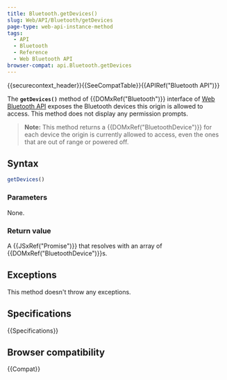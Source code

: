 ```yaml
---
title: Bluetooth.getDevices()
slug: Web/API/Bluetooth/getDevices
page-type: web-api-instance-method
tags:
  - API
  - Bluetooth
  - Reference
  - Web Bluetooth API
browser-compat: api.Bluetooth.getDevices
---
```

{{securecontext_header}}{{SeeCompatTable}}{{APIRef("Bluetooth API")}}

The **`getDevices()`** method of
{{DOMxRef("Bluetooth")}} interface of [Web Bluetooth API](/en-US/docs/Web/API/Web_Bluetooth_API) exposes the
Bluetooth devices this origin is allowed to access. This method does not display any
permission prompts.

> **Note:** This method returns a {{DOMxRef("BluetoothDevice")}} for each
> device the origin is currently allowed to access, even the ones that are out of range
> or powered off.

## Syntax

```js
getDevices()
```

### Parameters

None.

### Return value

A {{JSxRef("Promise")}} that resolves with an array of {{DOMxRef("BluetoothDevice")}}s.

## Exceptions

This method doesn't throw any exceptions.

## Specifications

{{Specifications}}

## Browser compatibility

{{Compat}}
